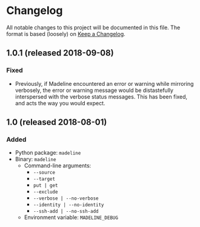 # Changelog

All notable changes to this project will be documented in this file.
The format is based (loosely) on [Keep a Changelog].

[keep a changelog]: http://keepachangelog.com/

## 1.0.1 (released 2018-09-08)
### Fixed
* Previously, if Madeline encountered an error or warning while
  mirroring verbosely, the error or warning message would be
  distastefully interspersed with the verbose status messages. This
  has been fixed, and acts the way you would expect.

## 1.0 (released 2018-08-01)
### Added
* Python package: `madeline`
* Binary: `madeline`
  * Command-line arguments:
    * `--source`
    * `--target`
    * `put | get`
    * `--exclude`
    * `--verbose | --no-verbose`
    * `--identity | --no-identity`
    * `--ssh-add | --no-ssh-add`
  * Environment variable: `MADELINE_DEBUG`
